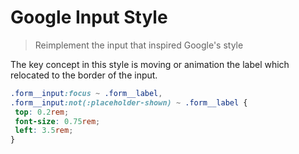 # Google Input Style

> Reimplement the input that inspired Google's style

The key concept in this style is moving or animation the label which relocated to the border of the input.

```css
.form__input:focus ~ .form__label,
.form__input:not(:placeholder-shown) ~ .form__label {
 top: 0.2rem;
 font-size: 0.75rem;
 left: 3.5rem;
}
```
